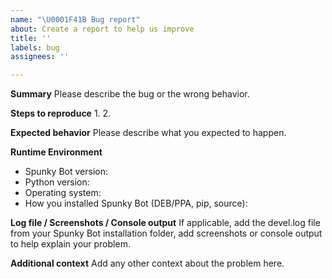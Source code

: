 ```yaml
---
name: "\U0001F41B Bug report"
about: Create a report to help us improve
title: ''
labels: bug
assignees: ''

---
```


**Summary**
Please describe the bug or the wrong behavior.

**Steps to reproduce**
1. 
2. 

**Expected behavior**
Please describe what you expected to happen.

**Runtime Environment**
* Spunky Bot version:
* Python version:
* Operating system:
* How you installed Spunky Bot (DEB/PPA, pip, source):

**Log file / Screenshots / Console output**
If applicable, add the devel.log file from your Spunky Bot installation folder, add screenshots or console output to help explain your problem.

**Additional context**
Add any other context about the problem here.
